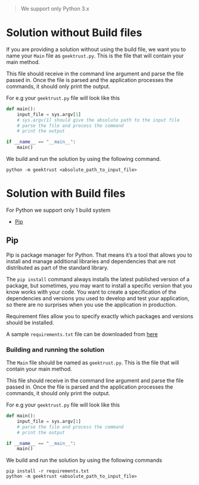> We support only Python 3.x

# Solution without Build files

If you are providing a solution without using the build file, we want you to name your `Main` file as `geektrust.py`. This is the file that will contain your main method.

This file should receive in the command line argument and parse the file passed in. Once the file is parsed and the application processes the commands, it should only print the output.

For e.g your `geektrust.py` file will look like this

```python
def main():
    input_file = sys.argv[1]
    # sys.argv[1] should give the absolute path to the input file
    # parse the file and process the command
    # print the output

if __name__ == "__main__":
    main()

```

We build and run the solution by using the following command.

```
python -m geektrust <absolute_path_to_input_file>
```

# Solution with Build files

For Python we support only 1 build system

* [Pip](https://pip.pypa.io/en/stable/user_guide/)

## Pip

Pip is package manager for Python. That means it’s a tool that allows you to install and manage additional libraries and dependencies that are not distributed as part of the standard library. 

The `pip install` command always installs the latest published version of a package, but sometimes, you may want to install a specific version that you know works with your code. You want to create a specification of the dependencies and versions you used to develop and test your application, so there are no surprises when you use the application in production.

Requirement files allow you to specify exactly which packages and versions should be installed. 

A sample `requirements.txt` file can be downloaded from [here](https://raw.githubusercontent.com/geektrust/coding-problem-artefacts/master/Python/requirements.txt)


### Building and running the solution

The `Main` file should be named as `geektrust.py`. This is the file that will contain your main method.

This file should receive in the command line argument and parse the file passed in. Once the file is parsed and the application processes the commands, it should only print the output.

For e.g your `geektrust.py` file will look like this

```python
def main():
    input_file = sys.argv[1]
    # parse the file and process the command
    # print the output

if __name__ == "__main__":
    main()

```

We build and run the solution by using the following commands

```
pip install -r requirements.txt
python -m geektrust <absolute_path_to_input_file>
```

